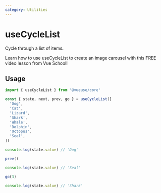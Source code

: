 ```yaml
---
category: Utilities
---
```


# useCycleList

Cycle through a list of items.

<CourseLink href="https://vueschool.io/lessons/create-an-image-carousel-with-vueuse?friend=vueuse">Learn how to use useCycleList to create an image carousel with this FREE video lesson from Vue School!</CourseLink>

## Usage

```ts twoslash
import { useCycleList } from '@vueuse/core'

const { state, next, prev, go } = useCycleList([
  'Dog',
  'Cat',
  'Lizard',
  'Shark',
  'Whale',
  'Dolphin',
  'Octopus',
  'Seal',
])

console.log(state.value) // 'Dog'

prev()

console.log(state.value) // 'Seal'

go(3)

console.log(state.value) // 'Shark'
```
